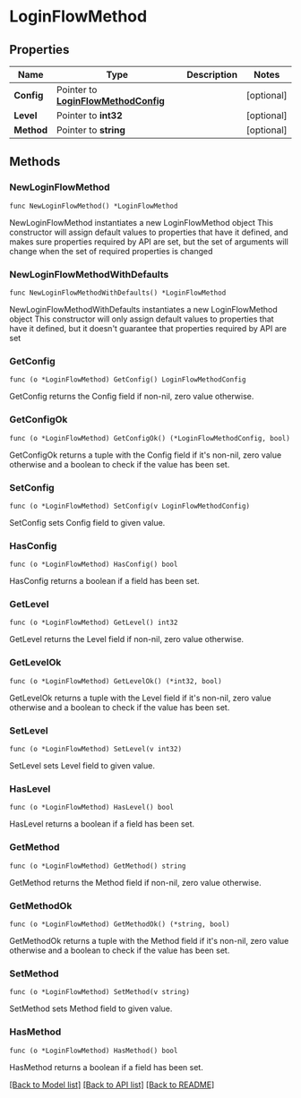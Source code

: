 # LoginFlowMethod

## Properties

Name | Type | Description | Notes
------------ | ------------- | ------------- | -------------
**Config** | Pointer to [**LoginFlowMethodConfig**](LoginFlowMethodConfig.md) |  | [optional] 
**Level** | Pointer to **int32** |  | [optional] 
**Method** | Pointer to **string** |  | [optional] 

## Methods

### NewLoginFlowMethod

`func NewLoginFlowMethod() *LoginFlowMethod`

NewLoginFlowMethod instantiates a new LoginFlowMethod object
This constructor will assign default values to properties that have it defined,
and makes sure properties required by API are set, but the set of arguments
will change when the set of required properties is changed

### NewLoginFlowMethodWithDefaults

`func NewLoginFlowMethodWithDefaults() *LoginFlowMethod`

NewLoginFlowMethodWithDefaults instantiates a new LoginFlowMethod object
This constructor will only assign default values to properties that have it defined,
but it doesn't guarantee that properties required by API are set

### GetConfig

`func (o *LoginFlowMethod) GetConfig() LoginFlowMethodConfig`

GetConfig returns the Config field if non-nil, zero value otherwise.

### GetConfigOk

`func (o *LoginFlowMethod) GetConfigOk() (*LoginFlowMethodConfig, bool)`

GetConfigOk returns a tuple with the Config field if it's non-nil, zero value otherwise
and a boolean to check if the value has been set.

### SetConfig

`func (o *LoginFlowMethod) SetConfig(v LoginFlowMethodConfig)`

SetConfig sets Config field to given value.

### HasConfig

`func (o *LoginFlowMethod) HasConfig() bool`

HasConfig returns a boolean if a field has been set.

### GetLevel

`func (o *LoginFlowMethod) GetLevel() int32`

GetLevel returns the Level field if non-nil, zero value otherwise.

### GetLevelOk

`func (o *LoginFlowMethod) GetLevelOk() (*int32, bool)`

GetLevelOk returns a tuple with the Level field if it's non-nil, zero value otherwise
and a boolean to check if the value has been set.

### SetLevel

`func (o *LoginFlowMethod) SetLevel(v int32)`

SetLevel sets Level field to given value.

### HasLevel

`func (o *LoginFlowMethod) HasLevel() bool`

HasLevel returns a boolean if a field has been set.

### GetMethod

`func (o *LoginFlowMethod) GetMethod() string`

GetMethod returns the Method field if non-nil, zero value otherwise.

### GetMethodOk

`func (o *LoginFlowMethod) GetMethodOk() (*string, bool)`

GetMethodOk returns a tuple with the Method field if it's non-nil, zero value otherwise
and a boolean to check if the value has been set.

### SetMethod

`func (o *LoginFlowMethod) SetMethod(v string)`

SetMethod sets Method field to given value.

### HasMethod

`func (o *LoginFlowMethod) HasMethod() bool`

HasMethod returns a boolean if a field has been set.


[[Back to Model list]](../README.md#documentation-for-models) [[Back to API list]](../README.md#documentation-for-api-endpoints) [[Back to README]](../README.md)


